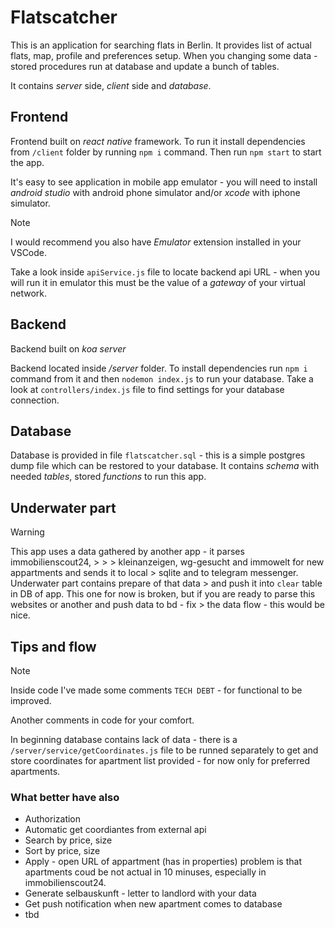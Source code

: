 # Flatscatcher

This is an application for searching flats in Berlin. It provides list of actual flats, map, profile and preferences setup.
When you changing some data - stored procedures run at database and update a bunch of tables.

It contains _server_ side, _client_ side and _database_.

## Frontend

Frontend built on _react native_ framework. To run it install dependencies from `/client` folder by running `npm i` command.
Then run `npm start` to start the app.

It's easy to see application in mobile app emulator - you will need to install _android studio_ with android phone simulator and/or _xcode_ with iphone simulator.

> [!NOTE]
> I would recommend you also have _Emulator_ extension installed in your VSCode.

Take a look inside `apiService.js` file to locate backend api URL - when you will run it in emulator this must be the value of a _gateway_ of your virtual network.

## Backend

Backend built on _koa server_

Backend located inside _/server_ folder. To install dependencies run `npm i` command from it and then `nodemon index.js` to run your database.
Take a look at `controllers/index.js` file to find settings for your database connection.

## Database

Database is provided in file `flatscatcher.sql` - this is a simple postgres dump file which can be restored to your database.
It contains _schema_ with needed _tables_, stored _functions_ to run this app.

## Underwater part

> [!WARNING]
> This app uses a data gathered by another app - it parses immobilienscout24, > > > kleinanzeigen, wg-gesucht and immowelt for new appartments and sends it to local > sqlite and to telegram messenger. Underwater part contains prepare of that data > and push it into `clear` table in DB of app. This one for now is broken,
> but if you are ready to parse this websites or another and push data to bd - fix > the data flow - this would be nice.

## Tips and flow

> [!NOTE]
> Inside code I've made some comments `TECH DEBT` - for functional to be improved.

Another comments in code for your comfort.

In beginning database contains lack of data - there is a `/server/service/getCoordinates.js` file to be runned separately to get and store coordinates 
for apartment list provided - for now only for preferred apartments.


### What better have also

* Authorization
* Automatic get coordiantes from external api
* Search by price, size
* Sort by price, size
* Apply - open URL of appartment (has in properties) 
 problem is that apartments coud be not actual in 10 minuses, especially in immobilienscout24.
 * Generate selbauskunft - letter to landlord with your data
 * Get push notification when new apartment comes to database
 * tbd
